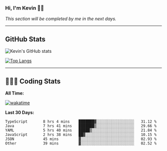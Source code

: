 ### Hi, I'm Kevin 👋🏻

_This section will be completed by me in the next days._


--- 
## GitHub Stats
![Kevin's GitHub stats](https://github-readme-stats.vercel.app/api?username=kevin-kraus&show_icons=true&theme=dark)

[![Top Langs](https://github-readme-stats.vercel.app/api/top-langs/?username=kevin-kraus&layout=compact&theme=dark)]()

---
## 🧑🏻‍💻 Coding Stats

**All Time:**

[![wakatime](https://wakatime.com/badge/user/2ee1869b-72a2-4c21-b5f7-e95432f5a1cf.svg?style=flat)](https://wakatime.com/@2ee1869b-72a2-4c21-b5f7-e95432f5a1cf)

**Last 30 Days:**

<!--START_SECTION:waka-->

```text
TypeScript       8 hrs 4 mins    ███████▓░░░░░░░░░░░░░░░░░   31.12 %
Java             7 hrs 41 mins   ███████▒░░░░░░░░░░░░░░░░░   29.66 %
YAML             5 hrs 40 mins   █████▒░░░░░░░░░░░░░░░░░░░   21.84 %
JavaScript       2 hrs 38 mins   ██▓░░░░░░░░░░░░░░░░░░░░░░   10.15 %
JSON             45 mins         ▓░░░░░░░░░░░░░░░░░░░░░░░░   02.93 %
Other            39 mins         ▓░░░░░░░░░░░░░░░░░░░░░░░░   02.52 %
```

<!--END_SECTION:waka-->

